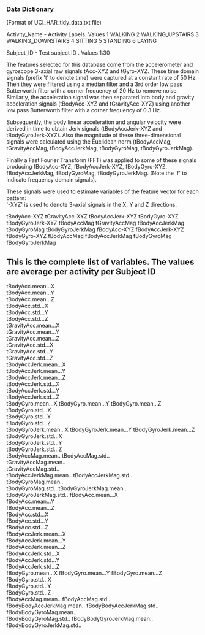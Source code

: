 ### Data Dictionary
 (Format of UCI_HAR_tidy_data.txt file)
 
Activity_Name	- Activity Labels. Values 
                1 WALKING
                2 WALKING_UPSTAIRS
                3 WALKING_DOWNSTAIRS
                4 SITTING
                5 STANDING
                6 LAYING
 
Subject_ID - Test subject ID . Values 1:30
 
The features selected for this database come from the accelerometer and gyroscope 3-axial raw signals tAcc-XYZ and tGyro-XYZ. These time domain signals (prefix 't' to denote time) were captured at a constant rate of 50 Hz. Then they were filtered using a median filter and a 3rd order low pass Butterworth filter with a corner frequency of 20 Hz to remove noise. Similarly, the acceleration signal was then separated into body and gravity acceleration signals (tBodyAcc-XYZ and tGravityAcc-XYZ) using another low pass Butterworth filter with a corner frequency of 0.3 Hz. 

Subsequently, the body linear acceleration and angular velocity were derived in time to obtain Jerk signals (tBodyAccJerk-XYZ and tBodyGyroJerk-XYZ). Also the magnitude of these three-dimensional signals were calculated using the Euclidean norm (tBodyAccMag, tGravityAccMag, tBodyAccJerkMag, tBodyGyroMag, tBodyGyroJerkMag). 

Finally a Fast Fourier Transform (FFT) was applied to some of these signals producing fBodyAcc-XYZ, fBodyAccJerk-XYZ, fBodyGyro-XYZ, fBodyAccJerkMag, fBodyGyroMag, fBodyGyroJerkMag. (Note the 'f' to indicate frequency domain signals). 

These signals were used to estimate variables of the feature vector for each pattern:  
'-XYZ' is used to denote 3-axial signals in the X, Y and Z directions.

tBodyAcc-XYZ
tGravityAcc-XYZ
tBodyAccJerk-XYZ
tBodyGyro-XYZ
tBodyGyroJerk-XYZ
tBodyAccMag
tGravityAccMag
tBodyAccJerkMag
tBodyGyroMag
tBodyGyroJerkMag
fBodyAcc-XYZ
fBodyAccJerk-XYZ
fBodyGyro-XYZ
fBodyAccMag
fBodyAccJerkMag
fBodyGyroMag
fBodyGyroJerkMag
 
 ## This is the complete list of variables. The values are average per activity per Subject ID 
 
 tBodyAcc.mean...X	
 tBodyAcc.mean...Y	
 tBodyAcc.mean...Z	
 tBodyAcc.std...X	
 tBodyAcc.std...Y	
 tBodyAcc.std...Z	
 tGravityAcc.mean...X	
 tGravityAcc.mean...Y	
 tGravityAcc.mean...Z	
 tGravityAcc.std...X	
 tGravityAcc.std...Y	
 tGravityAcc.std...Z	
 tBodyAccJerk.mean...X	
 tBodyAccJerk.mean...Y	
 tBodyAccJerk.mean...Z	
 tBodyAccJerk.std...X	
 tBodyAccJerk.std...Y	
 tBodyAccJerk.std...Z	
 tBodyGyro.mean...X	
 tBodyGyro.mean...Y	
 tBodyGyro.mean...Z	
 tBodyGyro.std...X	
 tBodyGyro.std...Y	
 tBodyGyro.std...Z	
 tBodyGyroJerk.mean...X	
 tBodyGyroJerk.mean...Y	
 tBodyGyroJerk.mean...Z	
 tBodyGyroJerk.std...X	
 tBodyGyroJerk.std...Y	
 tBodyGyroJerk.std...Z	
 tBodyAccMag.mean..	
 tBodyAccMag.std..	
 tGravityAccMag.mean..	
 tGravityAccMag.std..	
 tBodyAccJerkMag.mean..	
 tBodyAccJerkMag.std..	
 tBodyGyroMag.mean..	
 tBodyGyroMag.std..	
 tBodyGyroJerkMag.mean..	
 tBodyGyroJerkMag.std..	
 fBodyAcc.mean...X	
 fBodyAcc.mean...Y	
 fBodyAcc.mean...Z	
 fBodyAcc.std...X	
 fBodyAcc.std...Y	
 fBodyAcc.std...Z	
 fBodyAccJerk.mean...X	
 fBodyAccJerk.mean...Y	
 fBodyAccJerk.mean...Z	
 fBodyAccJerk.std...X	
 fBodyAccJerk.std...Y	
 fBodyAccJerk.std...Z	
 fBodyGyro.mean...X	
 fBodyGyro.mean...Y	
 fBodyGyro.mean...Z	
 fBodyGyro.std...X	
 fBodyGyro.std...Y	
 fBodyGyro.std...Z	
 fBodyAccMag.mean..	
 fBodyAccMag.std..	
 fBodyBodyAccJerkMag.mean..	
 fBodyBodyAccJerkMag.std..	
 fBodyBodyGyroMag.mean..	
 fBodyBodyGyroMag.std..	
 fBodyBodyGyroJerkMag.mean..	
 fBodyBodyGyroJerkMag.std..
